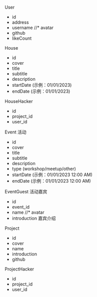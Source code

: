User
* id
* address
* username
//* avatar
* github
* likeCount


House
* id
* cover
* title
* subtitle
* description
* startDate (示例：01/01/2023)
* endDate (示例：01/01/2023)

HouseHacker
* id
* project_id
* user_id


Event 活动
* id
* cover
* title
* subtitle
* description
* type (workshop/meetup/other)
* startDate (示例：01/01/2023 12:00 AM)
* endDate (示例：01/01/2023 12:00 AM)

EventGuest 活动嘉宾
* id
* event_id
* name
//* avatar
* introduction 嘉宾介绍


Project
* id
* cover
* name
* introduction
* github

ProjectHacker
* id
* project_id
* user_id
